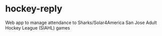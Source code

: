 # hockey-reply
Web app to manage attendance to Sharks/Solar4America San Jose Adult Hockey League (SIAHL) games
